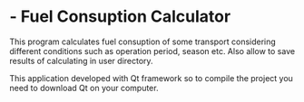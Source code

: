 # - Fuel Consuption Calculator

This program calculates fuel consuption of some transport considering different conditions such as operation period, season etc.
Also allow to save results of calculating in user directory.

This application developed with Qt framework so to compile the project you need to download Qt on your computer.
